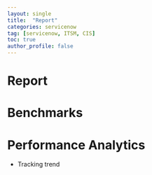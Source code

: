 ```yaml
---
layout: single
title:  "Report"
categories: servicenow
tag: [servicenow, ITSM, CIS]
toc: true
author_profile: false
---
```


# Report



# Benchmarks



# Performance Analytics

- Tracking trend